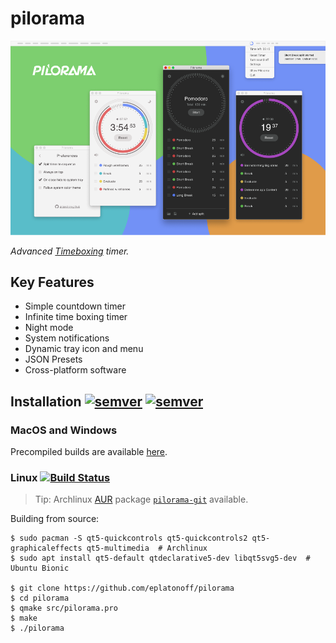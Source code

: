 # pilorama

![header image](https://github.com/eplatonoff/pilorama/blob/master/assets/cover.png)

*Advanced [Timeboxing](https://en.wikipedia.org/wiki/Timeboxing) timer.*

## Key Features
- Simple countdown timer
- Infinite time boxing timer
- Night mode
- System notifications
- Dynamic tray icon and menu
- JSON Presets
- Cross-platform software


## Installation [![semver](https://img.shields.io/github/v/release/eplatonoff/pilorama)](https://github.com/eplatonoff/pilorama/releases/latest/) [![semver](https://img.shields.io/github/release-date/eplatonoff/pilorama)](https://github.com/eplatonoff/pilorama/releases/latest/)

### MacOS and Windows

Precompiled builds are available [here](https://github.com/eplatonoff/pilorama/releases/latest/).

### Linux [![Build Status](https://travis-ci.com/eplatonoff/pilorama.svg?branch=master)](https://travis-ci.com/eplatonoff/pilorama)

> Tip: Archlinux [AUR](https://wiki.archlinux.org/index.php/Arch_User_Repository) package [`pilorama-git`](https://aur.archlinux.org/packages/pilorama-git/) available.

Building from source:

    $ sudo pacman -S qt5-quickcontrols qt5-quickcontrols2 qt5-graphicaleffects qt5-multimedia  # Archlinux
    $ sudo apt install qt5-default qtdeclarative5-dev libqt5svg5-dev  # Ubuntu Bionic

    $ git clone https://github.com/eplatonoff/pilorama
    $ cd pilorama
    $ qmake src/pilorama.pro 
    $ make
    $ ./pilorama
